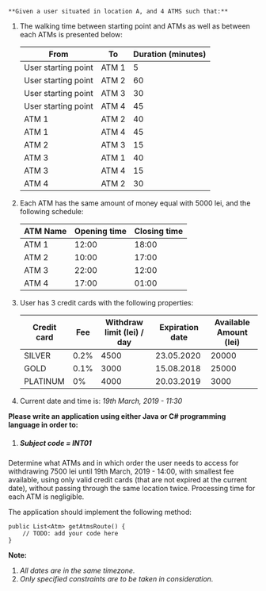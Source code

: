     **Given a user situated in location A, and 4 ATMS such that:**
1. The walking time between starting point and ATMs as well as between each ATMs is presented below:
    
    | From                 | To           | Duration (minutes) |
    |----------------------|--------------|--------------------|
    | User starting point  | ATM 1        | 5                  |
    | User starting point  | ATM 2        | 60                 |
    | User starting point  | ATM 3        | 30                 |
    | User starting point  | ATM 4        | 45                 |
    | ATM 1                | ATM 2        | 40                 |
    | ATM 1                | ATM 4        | 45                 |
    | ATM 2                | ATM 3        | 15                 |
    | ATM 3                | ATM 1        | 40                 |
    | ATM 3                | ATM 4        | 15                 |
    | ATM 4                | ATM 2        | 30                 |
    
2. Each ATM has the same amount of money equal with 5000 lei, and the following schedule:

    | ATM Name | Opening time | Closing time |
    |----------|--------------|--------------|
    | ATM 1    | 12:00        | 18:00        |
    | ATM 2    | 10:00        | 17:00        |
    | ATM 3    | 22:00        | 12:00        |
    | ATM 4    | 17:00        | 01:00        |

3. User has 3 credit cards with the following properties:

    | Credit card | Fee  | Withdraw limit (lei) / day  | Expiration date| Available Amount (lei)|
    |-------------|------|-----------------------------|----------------|-----------------------|
    | SILVER      | 0.2% | 4500                        | 23.05.2020     | 20000                 |
    | GOLD        | 0.1% | 3000                        | 15.08.2018     | 25000                 |
    | PLATINUM    | 0%   | 4000                        | 20.03.2019     | 3000                  |

4. Current date and time is: *19th March, 2019 - 11:30*

**Please write an application using either Java or C# programming language in order to:**
1. <h5>Subject code = INT01 </h5>
 Determine what ATMs and in which order the user needs to access for withdrawing 7500 lei until 19th March, 2019 - 14:00, with smallest fee available,
using only valid credit cards (that are not expired at the current date),
without passing through the same location twice.
Processing time for each ATM is negligible.

The application should implement the following method:

    public List<Atm> getAtmsRoute() {
        // TODO: add your code here
    }


**Note:**

1. *All dates are in the same timezone.*
2. *Only specified constraints are to be taken in consideration.*

